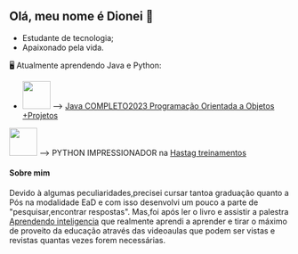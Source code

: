 ## Olá, meu nome é Dionei 👋
 - Estudante de tecnologia;
 - Apaixonado pela vida.
 
  🖥️ Atualmente aprendendo Java e Python:
  
 - <img width='50' heigth='50' src="https://cdn.jsdelivr.net/gh/devicons/devicon/icons/java/java-original.svg" /> -->  [Java COMPLETO2023 Programação Orientada a Objetos +Projetos](https://www.youtube.com/watch?v=RlSCoYwnxr4)
 
 
 <img width='50' heigth='50' src="https://cdn.jsdelivr.net/gh/devicons/devicon/icons/python/python-original.svg" /> -->   PYTHON IMPRESSIONADOR na [Hastag treinamentos](https://portalhashtag.com/cursos/1667483936207x795816268317746600)
 
 #### Sobre mim
Devido à algumas peculiaridades,precisei cursar tantoa graduação quanto a Pós na modalidade EaD e com isso desenvolvi um pouco a parte de "pesquisar,encontrar respostas".
 Mas,foi após ler o livro e assistir a palestra [Aprendendo inteligencia](https://www.youtube.com/watch?v=RlSCoYwnxr4) que realmente aprendi a aprender e tirar o máximo  de proveito da educação através das videoaulas que podem ser vistas e revistas quantas vezes forem necessárias.
          

            
          
           
          
          
          

